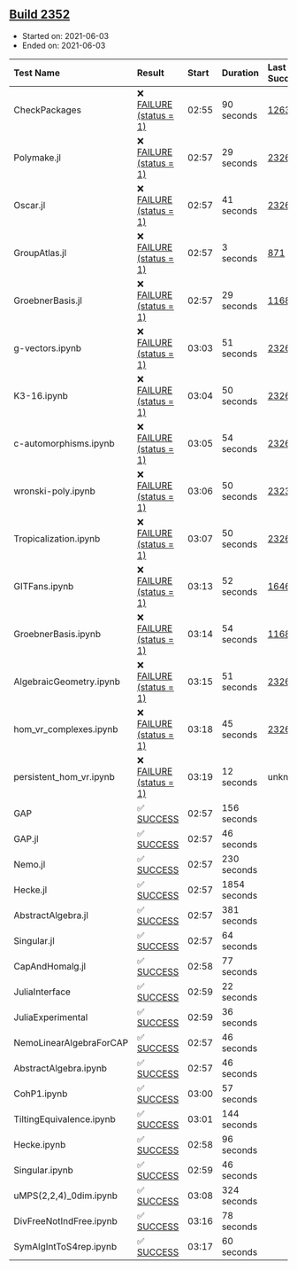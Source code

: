 ## [Build 2352](https://oscarci.mathematik.uni-kl.de/job/oscar-stable/2352/)

* Started on: 2021-06-03
* Ended on: 2021-06-03

| Test Name    | Result | Start | Duration | Last Success | First Failure |
|:-------------|:-------|:------|:---------|:-------------|:--------------|
| CheckPackages | ❌ [FAILURE (status = 1)](https://oscarci.mathematik.uni-kl.de/job/oscar-stable/2352/artifact/logs/build-2352/CheckPackages.log) | 02:55 | 90 seconds | [1263](https://oscarci.mathematik.uni-kl.de/job/oscar-stable/1263/) | [1264](https://oscarci.mathematik.uni-kl.de/job/oscar-stable/1264/) |
| Polymake.jl | ❌ [FAILURE (status = 1)](https://oscarci.mathematik.uni-kl.de/job/oscar-stable/2352/artifact/logs/build-2352/Polymake.jl.log) | 02:57 | 29 seconds | [2326](https://oscarci.mathematik.uni-kl.de/job/oscar-stable/2326/) | [2327](https://oscarci.mathematik.uni-kl.de/job/oscar-stable/2327/) |
| Oscar.jl | ❌ [FAILURE (status = 1)](https://oscarci.mathematik.uni-kl.de/job/oscar-stable/2352/artifact/logs/build-2352/Oscar.jl.log) | 02:57 | 41 seconds | [2326](https://oscarci.mathematik.uni-kl.de/job/oscar-stable/2326/) | [2327](https://oscarci.mathematik.uni-kl.de/job/oscar-stable/2327/) |
| GroupAtlas.jl | ❌ [FAILURE (status = 1)](https://oscarci.mathematik.uni-kl.de/job/oscar-stable/2352/artifact/logs/build-2352/GroupAtlas.jl.log) | 02:57 | 3 seconds | [871](https://oscarci.mathematik.uni-kl.de/job/oscar-stable/871/) | [872](https://oscarci.mathematik.uni-kl.de/job/oscar-stable/872/) |
| GroebnerBasis.jl | ❌ [FAILURE (status = 1)](https://oscarci.mathematik.uni-kl.de/job/oscar-stable/2352/artifact/logs/build-2352/GroebnerBasis.jl.log) | 02:57 | 29 seconds | [1168](https://oscarci.mathematik.uni-kl.de/job/oscar-stable/1168/) | [1169](https://oscarci.mathematik.uni-kl.de/job/oscar-stable/1169/) |
| g-vectors.ipynb | ❌ [FAILURE (status = 1)](https://oscarci.mathematik.uni-kl.de/job/oscar-stable/2352/artifact/logs/build-2352/g-vectors.ipynb.log) | 03:03 | 51 seconds | [2326](https://oscarci.mathematik.uni-kl.de/job/oscar-stable/2326/) | [2327](https://oscarci.mathematik.uni-kl.de/job/oscar-stable/2327/) |
| K3-16.ipynb | ❌ [FAILURE (status = 1)](https://oscarci.mathematik.uni-kl.de/job/oscar-stable/2352/artifact/logs/build-2352/K3-16.ipynb.log) | 03:04 | 50 seconds | [2326](https://oscarci.mathematik.uni-kl.de/job/oscar-stable/2326/) | [2327](https://oscarci.mathematik.uni-kl.de/job/oscar-stable/2327/) |
| c-automorphisms.ipynb | ❌ [FAILURE (status = 1)](https://oscarci.mathematik.uni-kl.de/job/oscar-stable/2352/artifact/logs/build-2352/c-automorphisms.ipynb.log) | 03:05 | 54 seconds | [2326](https://oscarci.mathematik.uni-kl.de/job/oscar-stable/2326/) | [2327](https://oscarci.mathematik.uni-kl.de/job/oscar-stable/2327/) |
| wronski-poly.ipynb | ❌ [FAILURE (status = 1)](https://oscarci.mathematik.uni-kl.de/job/oscar-stable/2352/artifact/logs/build-2352/wronski-poly.ipynb.log) | 03:06 | 50 seconds | [2323](https://oscarci.mathematik.uni-kl.de/job/oscar-stable/2323/) | [2324](https://oscarci.mathematik.uni-kl.de/job/oscar-stable/2324/) |
| Tropicalization.ipynb | ❌ [FAILURE (status = 1)](https://oscarci.mathematik.uni-kl.de/job/oscar-stable/2352/artifact/logs/build-2352/Tropicalization.ipynb.log) | 03:07 | 50 seconds | [2326](https://oscarci.mathematik.uni-kl.de/job/oscar-stable/2326/) | [2327](https://oscarci.mathematik.uni-kl.de/job/oscar-stable/2327/) |
| GITFans.ipynb | ❌ [FAILURE (status = 1)](https://oscarci.mathematik.uni-kl.de/job/oscar-stable/2352/artifact/logs/build-2352/GITFans.ipynb.log) | 03:13 | 52 seconds | [1646](https://oscarci.mathematik.uni-kl.de/job/oscar-stable/1646/) | [1647](https://oscarci.mathematik.uni-kl.de/job/oscar-stable/1647/) |
| GroebnerBasis.ipynb | ❌ [FAILURE (status = 1)](https://oscarci.mathematik.uni-kl.de/job/oscar-stable/2352/artifact/logs/build-2352/GroebnerBasis.ipynb.log) | 03:14 | 54 seconds | [1168](https://oscarci.mathematik.uni-kl.de/job/oscar-stable/1168/) | [1169](https://oscarci.mathematik.uni-kl.de/job/oscar-stable/1169/) |
| AlgebraicGeometry.ipynb | ❌ [FAILURE (status = 1)](https://oscarci.mathematik.uni-kl.de/job/oscar-stable/2352/artifact/logs/build-2352/AlgebraicGeometry.ipynb.log) | 03:15 | 51 seconds | [2326](https://oscarci.mathematik.uni-kl.de/job/oscar-stable/2326/) | [2327](https://oscarci.mathematik.uni-kl.de/job/oscar-stable/2327/) |
| hom_vr_complexes.ipynb | ❌ [FAILURE (status = 1)](https://oscarci.mathematik.uni-kl.de/job/oscar-stable/2352/artifact/logs/build-2352/hom_vr_complexes.ipynb.log) | 03:18 | 45 seconds | [2326](https://oscarci.mathematik.uni-kl.de/job/oscar-stable/2326/) | [2327](https://oscarci.mathematik.uni-kl.de/job/oscar-stable/2327/) |
| persistent_hom_vr.ipynb | ❌ [FAILURE (status = 1)](https://oscarci.mathematik.uni-kl.de/job/oscar-stable/2352/artifact/logs/build-2352/persistent_hom_vr.ipynb.log) | 03:19 | 12 seconds | unknown | unknown |
| GAP | ✅ [SUCCESS](https://oscarci.mathematik.uni-kl.de/job/oscar-stable/2352/artifact/logs/build-2352/GAP.log) | 02:57 | 156 seconds |  |  |
| GAP.jl | ✅ [SUCCESS](https://oscarci.mathematik.uni-kl.de/job/oscar-stable/2352/artifact/logs/build-2352/GAP.jl.log) | 02:57 | 46 seconds |  |  |
| Nemo.jl | ✅ [SUCCESS](https://oscarci.mathematik.uni-kl.de/job/oscar-stable/2352/artifact/logs/build-2352/Nemo.jl.log) | 02:57 | 230 seconds |  |  |
| Hecke.jl | ✅ [SUCCESS](https://oscarci.mathematik.uni-kl.de/job/oscar-stable/2352/artifact/logs/build-2352/Hecke.jl.log) | 02:57 | 1854 seconds |  |  |
| AbstractAlgebra.jl | ✅ [SUCCESS](https://oscarci.mathematik.uni-kl.de/job/oscar-stable/2352/artifact/logs/build-2352/AbstractAlgebra.jl.log) | 02:57 | 381 seconds |  |  |
| Singular.jl | ✅ [SUCCESS](https://oscarci.mathematik.uni-kl.de/job/oscar-stable/2352/artifact/logs/build-2352/Singular.jl.log) | 02:57 | 64 seconds |  |  |
| CapAndHomalg.jl | ✅ [SUCCESS](https://oscarci.mathematik.uni-kl.de/job/oscar-stable/2352/artifact/logs/build-2352/CapAndHomalg.jl.log) | 02:58 | 77 seconds |  |  |
| JuliaInterface | ✅ [SUCCESS](https://oscarci.mathematik.uni-kl.de/job/oscar-stable/2352/artifact/logs/build-2352/JuliaInterface.log) | 02:59 | 22 seconds |  |  |
| JuliaExperimental | ✅ [SUCCESS](https://oscarci.mathematik.uni-kl.de/job/oscar-stable/2352/artifact/logs/build-2352/JuliaExperimental.log) | 02:59 | 36 seconds |  |  |
| NemoLinearAlgebraForCAP | ✅ [SUCCESS](https://oscarci.mathematik.uni-kl.de/job/oscar-stable/2352/artifact/logs/build-2352/NemoLinearAlgebraForCAP.log) | 02:57 | 46 seconds |  |  |
| AbstractAlgebra.ipynb | ✅ [SUCCESS](https://oscarci.mathematik.uni-kl.de/job/oscar-stable/2352/artifact/logs/build-2352/AbstractAlgebra.ipynb.log) | 02:57 | 46 seconds |  |  |
| CohP1.ipynb | ✅ [SUCCESS](https://oscarci.mathematik.uni-kl.de/job/oscar-stable/2352/artifact/logs/build-2352/CohP1.ipynb.log) | 03:00 | 57 seconds |  |  |
| TiltingEquivalence.ipynb | ✅ [SUCCESS](https://oscarci.mathematik.uni-kl.de/job/oscar-stable/2352/artifact/logs/build-2352/TiltingEquivalence.ipynb.log) | 03:01 | 144 seconds |  |  |
| Hecke.ipynb | ✅ [SUCCESS](https://oscarci.mathematik.uni-kl.de/job/oscar-stable/2352/artifact/logs/build-2352/Hecke.ipynb.log) | 02:58 | 96 seconds |  |  |
| Singular.ipynb | ✅ [SUCCESS](https://oscarci.mathematik.uni-kl.de/job/oscar-stable/2352/artifact/logs/build-2352/Singular.ipynb.log) | 02:59 | 46 seconds |  |  |
| uMPS(2,2,4)_0dim.ipynb | ✅ [SUCCESS](https://oscarci.mathematik.uni-kl.de/job/oscar-stable/2352/artifact/logs/build-2352/uMPS-2-2-4-_0dim.ipynb.log) | 03:08 | 324 seconds |  |  |
| DivFreeNotIndFree.ipynb | ✅ [SUCCESS](https://oscarci.mathematik.uni-kl.de/job/oscar-stable/2352/artifact/logs/build-2352/DivFreeNotIndFree.ipynb.log) | 03:16 | 78 seconds |  |  |
| SymAlgIntToS4rep.ipynb | ✅ [SUCCESS](https://oscarci.mathematik.uni-kl.de/job/oscar-stable/2352/artifact/logs/build-2352/SymAlgIntToS4rep.ipynb.log) | 03:17 | 60 seconds |  |  |
